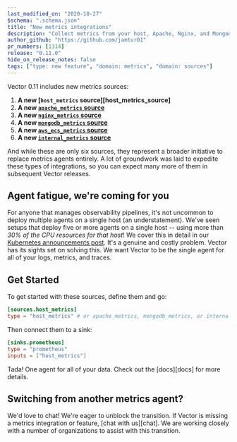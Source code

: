 ```yaml
---
last_modified_on: "2020-10-27"
$schema: ".schema.json"
title: "New metrics integrations"
description: "Collect metrics from your host, Apache, Nginx, and Mongodb."
author_github: "https://github.com/jamtur01"
pr_numbers: [1314]
release: "0.11.0"
hide_on_release_notes: false
tags: ["type: new feature", "domain: metrics", "domain: sources"]
---
```


Vector 0.11 includes new metrics sources:

1. **A new [`host_metrics` source][host_metrics_source]**
2. **A new [`apache_metrics` source][apache_metrics_source]**
3. **A new [`nginx_metrics` source][nginx_metrics_source]**
4. **A new [`mongodb_metrics` source][mongodb_metrics_source]**
5. **A new [`aws_ecs_metrics` source][aws_ecs_metrics_source]**
6. **A new [`internal_metrics` source][internal_metrics_source]**

And while these are only six sources, they represent a broader initiative
to replace metrics agents entirely. A lot of groundwork was laid to expedite
these types of integrations, so you can expect many more of them in
subsequent Vector releases.

## Agent fatigue, we're coming for you

For anyone that manages observability pipelines, it's not uncommon to deploy
multiple agents on a single host (an understatement). We've seen setups
that deploy five or more agents on a single host -- using more than _30% of the
CPU resources for that host_! We cover this in detail in our
[Kubernetes announcements post][kubernetes_announcement]. It's a genuine and
costly problem. Vector has its sights set on solving this. We want Vector to be
the single agent for all of your logs, metrics, and traces.

## Get Started

To get started with these sources, define them and go:

```toml
[sources.host_metrics]
type = "host_metrics" # or apache_metrics, mongodb_metrics, or internal_metrics
```

Then connect them to a sink:

```toml
[sinks.prometheus]
type = "prometheus"
inputs = ["host_metrics"]
```

Tada! One agent for all of your data. Check out the [docs][docs] for more
details.

## Switching from another metrics agent?

We'd love to chat! We're eager to unblock the transition. If Vector is missing
a metrics integration or feature, [chat with us][chat]. We are working closely
with a number of organizations to assist with this transition.

[apache_metrics_source]: /docs/reference/sources/apache_metrics/
[aws_ecs_metrics_source]: /docs/reference/sources/aws_ecs_metrics/
[host_metrics]: /docs/reference/sources/host_metrics/
[internal_metrics_source]: /docs/reference/sources/internal_metrics/
[kubernetes_announcement]: /blog/...
[mongodb_metrics_source]: /docs/reference/sources/mongodb_metrics/
[nginx_metrics_source]: /docs/reference/sources/nginx_metrics/
